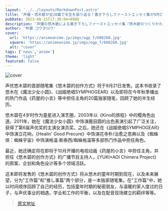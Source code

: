 ```yaml
---
layout: '../../layouts/MarkdownPost.astro'
title: '声優・悠木碧が全20篇で半生を振り返る！書き下ろしファーストエッセイ集が9月21日発売'
pubDate: 2023-08-15T17:30:04+0900
description: '声優の悠木碧による書き下ろしファーストエッセイ集『悠木碧のつくりかた』が、9月21日に発売を迎える。悠木が半生を振り返った、全20篇の書き下ろしエッセイを収録した一冊となる。'
author: '仲瀬 コウタロウ'
cover:
  url: 'https://animeanime.jp/imgs/ogp_f/608268.jpg'
  square: 'https://animeanime.jp/imgs/ogp_f/608268.jpg'
  alt: "cover"
tags: ['news','anime']
theme: 'light'
featured: false
---
```


![cover](https://animeanime.jp/imgs/ogp_f/608268.jpg)

声优悠木碧的首部随笔集《悠木碧的创作方式》将于9月21日发售。这本书收录了悠木在《魔法少女小圆》、《战姬绝唱SYMPHOGEAR》以及即将在今年秋季播出的热门作品《药屋的小言》等中担任主角的20篇独家随笔，回顾了她的半生经历。

悠木碧在4岁时作为童星进入演艺圈，2003年以《Kino的旅程》中的樱角色出道。2011年，她在《魔法少女小圆》中饰演鹿目圆的出色表演引起了广泛关注，获得了第6届声优奖的主演女演员奖。之后，她还在《战姬绝唱SYMPHOGEAR》中饰演立花响，《Healin' Good Precure》中饰演花寺朴/治愈之恩典以及《蜘蛛侠：蜘蛛宇宙》中饰演格温·斯泰西/蜘蛛格温等多部热门作品中担任角色。

最近，她还确定将在即将于10月开播的电视动画《药屋的小言》中担任主角，并担任《悠木碧的创作方式》的广播节目主持人，《YUKI×AOI Chimera Project》的原案、企划和角色设计等多个领域活跃。

这本即将发售的《悠木碧的创作方式》将从悠木的童年时期到现在，以及未来展望，分为"工作篇"和"推し事篇"两个部分，是一本独家随笔集。在"工作篇"中，她以时间顺序回顾了自己的经历，包括童年时期的秘密朋友，与温暖的家人度过的日子，与声优事业的相遇，学业和工作的平衡，以及在配音现场建立的羁绊等等。

>[原文地址](https://animeanime.jp/article/2023/08/15/79295.html)  
